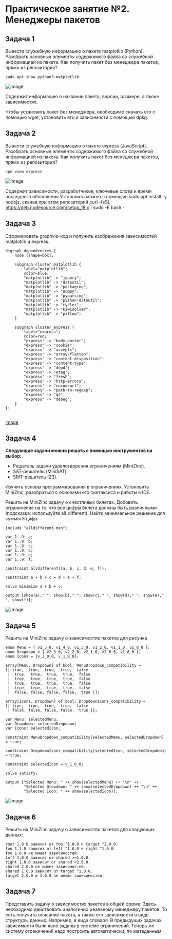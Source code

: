 # Практическое занятие №2. Менеджеры пакетов

## Задача 1

Вывести служебную информацию о пакете matplotlib (Python). Разобрать основные элементы содержимого файла со служебной информацией из пакета. Как получить пакет без менеджера пакетов, прямо из репозитория?

```
sudo apt show python3-matplotlib
```

![image](https://github.com/user-attachments/assets/6edfd5c4-1737-4732-b4ac-3de1ec6b50a3)

Содержит информацию о названии пакета, версии, размере, а также зависимостях.

Чтобы установить пакет без менеджера, необходимо скачать его с помощью wget, установить его и зависимости с помощью dpkg.

## Задача 2

Вывести служебную информацию о пакете express (JavaScript). Разобрать основные элементы содержимого файла со служебной информацией из пакета. Как получить пакет без менеджера пакетов, прямо из репозитория?

```
npm view express
```
![image](https://github.com/user-attachments/assets/1c166279-82b1-4e9d-94e1-621e28a8b76c)

Содержит зависимости, разработчиков, ключевые слова и время последнего обновления
Установить можно с помощью sudo apt install -y nodejs, скачав при этом репозиторий
curl -fsSL https://deb.nodesource.com/setup_18.x | sudo -E bash -


## Задача 3

Сформировать graphviz-код и получить изображения зависимостей matplotlib и express.

```
digraph dependencies {
    node [shape=box];

    subgraph cluster_matplotlib {
        label="matplotlib";
        color=blue;
        "matplotlib" -> "jquery";
        "matplotlib" -> "dateutil";
        "matplotlib" -> "packaging";
        "matplotlib" -> "numpy";
        "matplotlib" -> "pyparsing";
        "matplotlib" -> "python-dateutil";
        "matplotlib" -> "cycler";
        "matplotlib" -> "kiwisolver";
        "matplotlib" -> "pillow";
    }

    subgraph cluster_express {
        label="express";
        color=red;
        "express" -> "body-parser";
        "express" -> "cookie";
        "express" -> "accepts";
        "express" -> "array-flatten";
        "express" -> "content-disposition";
        "express" -> "content-type";
        "express" -> "depd";
        "express" -> "etag";
        "express" -> "fresh";
        "express" -> "http-errors";
        "express" -> "encodeurl";
        "express" -> "path-to-regexp";
        "express" -> "qs";
        "express" -> "debug";
    }
}!


```

[image](https://github.com/user-attachments/assets/d2151f63-c518-4f78-90fc-0979cd84b97d)

## Задача 4

**Следующие задачи можно решать с помощью инструментов на выбор:**

* Решатель задачи удовлетворения ограничениям (MiniZinc).
* SAT-решатель (MiniSAT).
* SMT-решатель (Z3).

Изучить основы программирования в ограничениях. Установить MiniZinc, разобраться с основами его синтаксиса и работы в IDE.

Решить на MiniZinc задачу о счастливых билетах. Добавить ограничение на то, что все цифры билета должны быть различными (подсказка: используйте all_different). Найти минимальное решение для суммы 3 цифр.


```
include "alldifferent.mzn";

var 1..9: a;
var 1..9: b;
var 1..9: c;
var 1..9: d;
var 1..9: e;
var 1..9: f;

constraint alldifferent([a, b, c, d, e, f]);

constraint a + b + c = d + e + f;

solve minimize a + b + c;

output [show(a)," ", show(b)," ", show(c)," ", show(d)," ", show(e)," ", show(f)];
```

![image](https://github.com/user-attachments/assets/1b6c4fae-5c4c-419f-bde2-cb3b5f374b42)


## Задача 5

Решить на MiniZinc задачу о зависимостях пакетов для рисунка


```
enum Menu = { v1_5_0, v1_4_0, v1_3_0, v1_2_0, v1_1_0, v1_0_0 };
enum Dropdown = { v2_3_0, v2_2_0, v2_1_0, v2_0_0, v1_8_0 };
enum Icons = {v_2_0_0, v_1_0_0};

array[Menu, Dropdown] of bool: MenuDropdown_compatibility = 
[| true,  true,  true,  true,  false   
 |  true,  true,  true,  true,  false 
 |  true,  true,  true,  true,  false   
 |  true,  true,  true,  true,  false 
 |  true,  true,  true,  true,  false   
 |  false, false, false, false,  true |];

array[Icons, Dropdown] of bool: DropdownIcons_compatibility = 
[| true,  true,  true,  true,  false     
 | false, false, false, false,  true |];
 
var Menu: selectedMenu;
var Dropdown: selectedDropdown;
var Icons: selectedIcon;

constraint MenuDropdown_compatibility[selectedMenu, selectedDropdown] = true;

constraint DropdownIcons_compatibility[selectedIcon, selectedDropdown] = true;

constraint selectedIcon = v_1_0_0;

solve satisfy;

output ["Selected Menu: " ++ show(selectedMenu) ++ "\n" ++
        "Selected Dropdown: " ++ show(selectedDropdown) ++ "\n" ++
        "Selected Icon: " ++ show(selectedIcon)];
```

![image](https://github.com/user-attachments/assets/1a2aa8c2-593b-42ea-8639-1c04d870b3da)


## Задача 6

Решить на MiniZinc задачу о зависимостях пакетов для следующих данных:

```
root 1.0.0 зависит от foo ^1.0.0 и target ^2.0.0.
foo 1.1.0 зависит от left ^1.0.0 и right ^1.0.0.
foo 1.0.0 не имеет зависимостей.
left 1.0.0 зависит от shared >=1.0.0.
right 1.0.0 зависит от shared <2.0.0.
shared 2.0.0 не имеет зависимостей.
shared 1.0.0 зависит от target ^1.0.0.
target 2.0.0 и 1.0.0 не имеют зависимостей.
```

## Задача 7

Представить задачу о зависимостях пакетов в общей форме. Здесь необходимо действовать аналогично реальному менеджеру пакетов. То есть получить описание пакета, а также его зависимости в виде структуры данных. Например, в виде словаря. В предыдущих задачах зависимости были явно заданы в системе ограничений. Теперь же систему ограничений надо построить автоматически, по метаданным.
